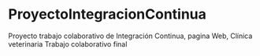 # ProyectoIntegracionContinua
Proyecto trabajo colaborativo de Integración Continua,  pagina Web, Clínica veterinaria
Trabajo colaborativo final